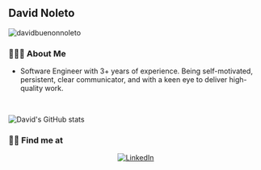 <h2>David Noleto</h2>

<p align="left"> <img src="https://komarev.com/ghpvc/?username=davidbuenonnoleto" alt="davidbuenonnoleto" /> </p>

<h3> 👨🏻‍💻 About Me </h3>

- Software Engineer with 3+ years of experience. Being self-motivated, persistent, clear communicator, and with a keen eye to deliver high-quality work.


<br/>

![David's GitHub stats](https://github-readme-stats.vercel.app/api?username=davidbuenonnoleto&show_icons=true)
<h3> 🤝🏻 Find me at </h3>

<p align="center">
<a href="https://www.linkedin.com/in/david-noleto-9121463b/"><img alt="LinkedIn" src="https://img.shields.io/badge/LinkedIn-davidnoleto-blue?style=flat-square&logo=linkedin"></a>
</p>
